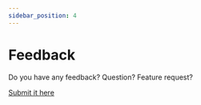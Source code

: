 ```yaml
---
sidebar_position: 4
---
```


# Feedback

Do you have any feedback? Question? Feature request? 

[Submit it here](https://it057218.typeform.com/to/S9p9SVNI)

